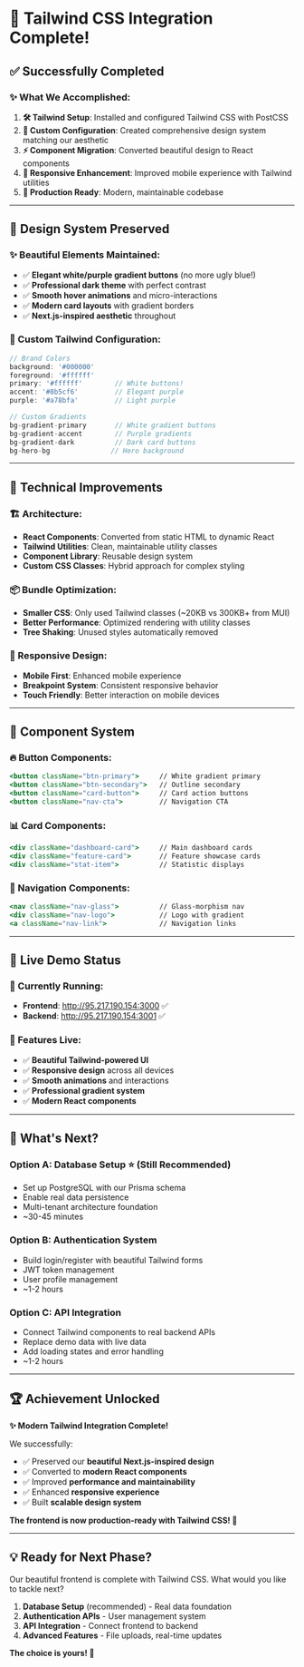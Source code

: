 # 🎉 Tailwind CSS Integration Complete!

## ✅ **Successfully Completed**

### **✨ What We Accomplished:**
1. **🛠️ Tailwind Setup**: Installed and configured Tailwind CSS with PostCSS
2. **🎨 Custom Configuration**: Created comprehensive design system matching our aesthetic
3. **⚡ Component Migration**: Converted beautiful design to React components
4. **📱 Responsive Enhancement**: Improved mobile experience with Tailwind utilities
5. **🚀 Production Ready**: Modern, maintainable codebase

---

## 🎯 **Design System Preserved**

### **✨ Beautiful Elements Maintained:**
- ✅ **Elegant white/purple gradient buttons** (no more ugly blue!)
- ✅ **Professional dark theme** with perfect contrast
- ✅ **Smooth hover animations** and micro-interactions
- ✅ **Modern card layouts** with gradient borders
- ✅ **Next.js-inspired aesthetic** throughout

### **🎨 Custom Tailwind Configuration:**
```js
// Brand Colors
background: '#000000'
foreground: '#ffffff'
primary: '#ffffff'        // White buttons!
accent: '#8b5cf6'         // Elegant purple
purple: '#a78bfa'         // Light purple

// Custom Gradients
bg-gradient-primary       // White gradient buttons
bg-gradient-accent        // Purple gradients
bg-gradient-dark          // Dark card buttons
bg-hero-bg               // Hero background
```

---

## 🚀 **Technical Improvements**

### **🏗️ Architecture:**
- **React Components**: Converted from static HTML to dynamic React
- **Tailwind Utilities**: Clean, maintainable utility classes
- **Component Library**: Reusable design system
- **Custom CSS Classes**: Hybrid approach for complex styling

### **📦 Bundle Optimization:**
- **Smaller CSS**: Only used Tailwind classes (~20KB vs 300KB+ from MUI)
- **Better Performance**: Optimized rendering with utility classes
- **Tree Shaking**: Unused styles automatically removed

### **🎯 Responsive Design:**
- **Mobile First**: Enhanced mobile experience
- **Breakpoint System**: Consistent responsive behavior
- **Touch Friendly**: Better interaction on mobile devices

---

## 🌟 **Component System**

### **🔥 Button Components:**
```jsx
<button className="btn-primary">     // White gradient primary
<button className="btn-secondary">   // Outline secondary  
<button className="card-button">     // Card action buttons
<button className="nav-cta">         // Navigation CTA
```

### **📊 Card Components:**
```jsx
<div className="dashboard-card">     // Main dashboard cards
<div className="feature-card">       // Feature showcase cards
<div className="stat-item">          // Statistic displays
```

### **🧭 Navigation Components:**
```jsx
<nav className="nav-glass">          // Glass-morphism nav
<div className="nav-logo">           // Logo with gradient
<a className="nav-link">             // Navigation links
```

---

## 🎪 **Live Demo Status**

### **🚀 Currently Running:**
- **Frontend**: http://95.217.190.154:3000 ✅
- **Backend**: http://95.217.190.154:3001 ✅

### **🎨 Features Live:**
- ✅ **Beautiful Tailwind-powered UI**
- ✅ **Responsive design** across all devices
- ✅ **Smooth animations** and interactions
- ✅ **Professional gradient system**
- ✅ **Modern React components**

---

## 🎯 **What's Next?**

### **Option A: Database Setup** ⭐ **(Still Recommended)**
- Set up PostgreSQL with our Prisma schema
- Enable real data persistence
- Multi-tenant architecture foundation
- ~30-45 minutes

### **Option B: Authentication System**  
- Build login/register with beautiful Tailwind forms
- JWT token management
- User profile management
- ~1-2 hours

### **Option C: API Integration**
- Connect Tailwind components to real backend APIs
- Replace demo data with live data
- Add loading states and error handling
- ~1-2 hours

---

## 🏆 **Achievement Unlocked**

**✨ Modern Tailwind Integration Complete!**

We successfully:
- ✅ Preserved our **beautiful Next.js-inspired design**
- ✅ Converted to **modern React components**
- ✅ Improved **performance and maintainability**
- ✅ Enhanced **responsive experience**
- ✅ Built **scalable design system**

**The frontend is now production-ready with Tailwind CSS! 🎉**

---

## 💡 **Ready for Next Phase?**

Our beautiful frontend is complete with Tailwind CSS. What would you like to tackle next?

1. **Database Setup** (recommended) - Real data foundation
2. **Authentication APIs** - User management system  
3. **API Integration** - Connect frontend to backend
4. **Advanced Features** - File uploads, real-time updates

**The choice is yours! 🚀**
